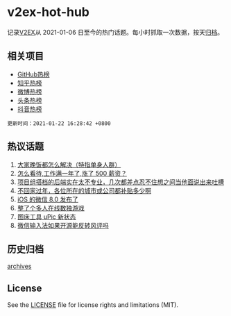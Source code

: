 # v2ex-hot-hub

 记录[V2EX](https://www.v2ex.com/)从 2021-01-06 日至今的热门话题。每小时抓取一次数据，按天[归档](archives)。
 
 ## 相关项目

- [GitHub热榜](https://github.com/lonnyzhang423/github-hot-hub)
- [知乎热榜](https://github.com/lonnyzhang423/zhihu-hot-hub)
- [微博热榜](https://github.com/lonnyzhang423/weibo-hot-hub)
- [头条热榜](https://github.com/lonnyzhang423/toutiao-hot-hub)
- [抖音热榜](https://github.com/lonnyzhang423/douyin-hot-hub)


 `更新时间：2021-01-22 16:28:42 +0800`

## 热议话题

1. [大家晚饭都怎么解决（特指单身人群）](https://www.v2ex.com/t/747115)
1. [怎么看待,工作满一年了,涨了 500 薪资？](https://www.v2ex.com/t/747298)
1. [项目组搭档的后端实在太不专业，几次都差点忍不住想之间当他面说出来吐槽](https://www.v2ex.com/t/747316)
1. [不回家过年，各位所在的城市或公司都补贴多少啊](https://www.v2ex.com/t/747246)
1. [iOS 的微信 8.0 发布了](https://www.v2ex.com/t/747150)
1. [整了个多人在线数独游戏](https://www.v2ex.com/t/747319)
1. [图床工具 uPic 新状态](https://www.v2ex.com/t/747245)
1. [微信输入法如果开源能反转风评吗](https://www.v2ex.com/t/747327)

## 历史归档

[archives](archives)

## License

See the [LICENSE](LICENSE) file for license rights and limitations (MIT).

